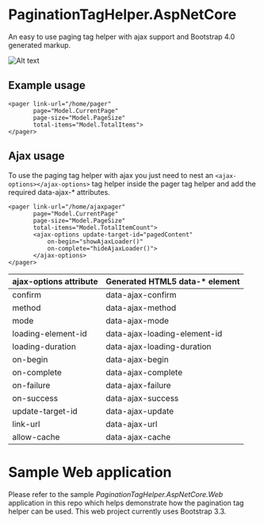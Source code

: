 # PaginationTagHelper.AspNetCore

An easy to use paging tag helper with ajax support and Bootstrap 4.0 generated markup. 

![Alt text](https://user-images.githubusercontent.com/2548239/37115229-74da5bc0-2242-11e8-8684-331891b2d8c2.png "Bootstrap 3 Paging Markup")

Example usage
--------
~~~
<pager link-url="/home/pager"
       page="Model.CurrentPage"
       page-size="Model.PageSize"
       total-items="Model.TotalItems">
</pager>
~~~

Ajax usage
----------
To use the paging tag helper with ajax you just need to nest an `<ajax-options></ajax-options>` tag helper inside the pager tag helper and add the required data-ajax-* attributes. 

~~~
<pager link-url="/home/ajaxpager"
       page="Model.CurrentPage"
       page-size="Model.PageSize"
       total-items="Model.TotalItemCount">
       <ajax-options update-target-id="pagedContent"
           on-begin="showAjaxLoader()"
           on-complete="hideAjaxLoader()">
       </ajax-options>
</pager>
~~~

| ajax-options attribute| Generated HTML5 data-* element
| --------------------  | ------------------------
| confirm	 		          | data-ajax-confirm |
| method		 		        | data-ajax-method |
| mode			 		        | data-ajax-mode |
| loading-element-id    | data-ajax-loading-element-id |
| loading-duration	 	  | data-ajax-loading-duration |
| on-begin				      | data-ajax-begin |
| on-complete		 	      | data-ajax-complete |
| on-failure			      | data-ajax-failure |
| on-success		 	      | data-ajax-success |
| update-target-id	 	  | data-ajax-update |
| link-url				      | data-ajax-url |
| allow-cache			      | data-ajax-cache |


# Sample Web application
Please refer to the sample *PaginationTagHelper.AspNetCore.Web* application in this repo which helps demonstrate how the pagination tag helper can be used. This web project currently uses Bootstrap 3.3.
